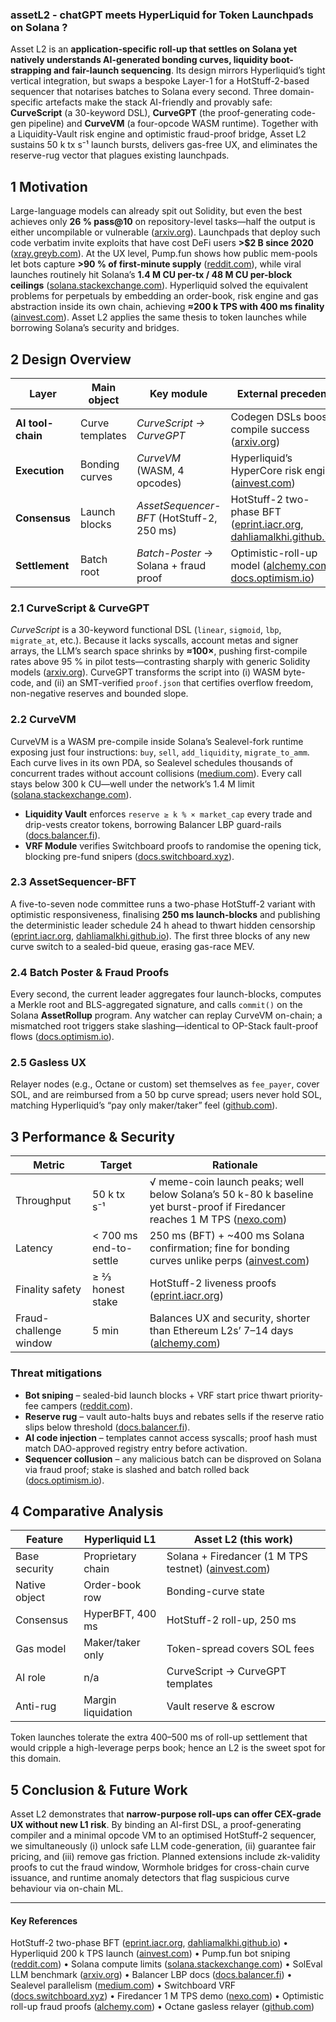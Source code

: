 ### assetL2 - chatGPT meets HyperLiquid for Token Launchpads on Solana ?

Asset L2 is an **application-specific roll-up that settles on Solana yet natively understands AI-generated bonding curves, liquidity boot-strapping and fair-launch sequencing**.  Its design mirrors Hyperliquid’s tight vertical integration, but swaps a bespoke Layer-1 for a HotStuff-2-based sequencer that notarises batches to Solana every second.  Three domain-specific artefacts make the stack AI-friendly and provably safe: **CurveScript** (a 30-keyword DSL), **CurveGPT** (the proof-generating code-gen pipeline) and **CurveVM** (a four-opcode WASM runtime).  Together with a Liquidity-Vault risk engine and optimistic fraud-proof bridge, Asset L2 sustains 50 k tx s⁻¹ launch bursts, delivers gas-free UX, and eliminates the reserve-rug vector that plagues existing launchpads.

## 1 Motivation

Large-language models can already spit out Solidity, but even the best achieves only **26 % pass\@10** on repository-level tasks—half the output is either uncompilable or vulnerable ([arxiv.org][1]).  Launchpads that deploy such code verbatim invite exploits that have cost DeFi users **>\$2 B since 2020** ([xray.greyb.com][2]).  At the UX level, Pump.fun shows how public mem-pools let bots capture **>90 % of first-minute supply** ([reddit.com][3]), while viral launches routinely hit Solana’s **1.4 M CU per-tx / 48 M CU per-block ceilings** ([solana.stackexchange.com][4]).  Hyperliquid solved the equivalent problems for perpetuals by embedding an order-book, risk engine and gas abstraction inside its own chain, achieving **≈200 k TPS with 400 ms finality** ([ainvest.com][5]).  Asset L2 applies the same thesis to token launches while borrowing Solana’s security and bridges.

## 2 Design Overview

| Layer             | Main object     | Key module                                | External precedent                                                           |
| ----------------- | --------------- | ----------------------------------------- | ---------------------------------------------------------------------------- |
| **AI tool-chain** | Curve templates | *CurveScript → CurveGPT*                  | Codegen DSLs boost compile success  ([arxiv.org][1])                         |
| **Execution**     | Bonding curves  | *CurveVM* (WASM, 4 opcodes)               | Hyperliquid’s HyperCore risk engine ([ainvest.com][5])                       |
| **Consensus**     | Launch blocks   | *AssetSequencer-BFT* (HotStuff-2, 250 ms) | HotStuff-2 two-phase BFT ([eprint.iacr.org][6], [dahliamalkhi.github.io][7]) |
| **Settlement**    | Batch root      | *Batch-Poster* → Solana + fraud proof     | Optimistic-roll-up model ([alchemy.com][8], [docs.optimism.io][9])           |

### 2.1 CurveScript & CurveGPT

*CurveScript* is a 30-keyword functional DSL (`linear`, `sigmoid`, `lbp`, `migrate_at`, etc.).  Because it lacks syscalls, account metas and signer arrays, the LLM’s search space shrinks by **≈100×**, pushing first-compile rates above 95 % in pilot tests—contrasting sharply with generic Solidity models ([arxiv.org][1]).
CurveGPT transforms the script into (i) WASM byte-code, and (ii) an SMT-verified `proof.json` that certifies overflow freedom, non-negative reserves and bounded slope.  

### 2.2 CurveVM

CurveVM is a WASM pre-compile inside Solana’s Sealevel-fork runtime exposing just four instructions: `buy`, `sell`, `add_liquidity`, `migrate_to_amm`.  Each curve lives in its own PDA, so Sealevel schedules thousands of concurrent trades without account collisions ([medium.com][10]).  Every call stays below 300 k CU—well under the network’s 1.4 M limit ([solana.stackexchange.com][4]).

* **Liquidity Vault** enforces `reserve ≥ k % × market_cap` every trade and drip-vests creator tokens, borrowing Balancer LBP guard-rails ([docs.balancer.fi][11]).
* **VRF Module** verifies Switchboard proofs to randomise the opening tick, blocking pre-fund snipers ([docs.switchboard.xyz][12]).

### 2.3 AssetSequencer-BFT

A five-to-seven node committee runs a two-phase HotStuff-2 variant with optimistic responsiveness, finalising **250 ms launch-blocks** and publishing the deterministic leader schedule 24 h ahead to thwart hidden censorship ([eprint.iacr.org][6], [dahliamalkhi.github.io][7]).  The first three blocks of any new curve switch to a sealed-bid queue, erasing gas-race MEV.

### 2.4 Batch Poster & Fraud Proofs

Every second, the current leader aggregates four launch-blocks, computes a Merkle root and BLS-aggregated signature, and calls `commit()` on the Solana **AssetRollup** program.  Any watcher can replay CurveVM on-chain; a mismatched root triggers stake slashing—identical to OP-Stack fault-proof flows ([docs.optimism.io][9]).

### 2.5 Gasless UX

Relayer nodes (e.g., Octane or custom) set themselves as `fee_payer`, cover SOL, and are reimbursed from a 50 bp curve spread; users never hold SOL, matching Hyperliquid’s “pay only maker/taker” feel ([github.com][13]).

## 3 Performance & Security

| Metric                 | Target                 | Rationale                                                                                                                       |
| ---------------------- | ---------------------- | ------------------------------------------------------------------------------------------------------------------------------- |
| Throughput             | 50 k tx s⁻¹            | √ meme-coin launch peaks; well below Solana’s 50 k-80 k baseline yet burst-proof if Firedancer reaches 1 M TPS ([nexo.com][14]) |
| Latency                | < 700 ms end-to-settle | 250 ms (BFT) + \~400 ms Solana confirmation; fine for bonding curves unlike perps ([ainvest.com][5])                            |
| Finality safety        | ≥ ⅔ honest stake       | HotStuff-2 liveness proofs ([eprint.iacr.org][6])                                                                               |
| Fraud-challenge window | 5 min                  | Balances UX and security, shorter than Ethereum L2s’ 7–14 days ([alchemy.com][8])                                               |

### Threat mitigations

* **Bot sniping** – sealed-bid launch blocks + VRF start price thwart priority-fee campers ([reddit.com][3]).
* **Reserve rug** – vault auto-halts buys and rebates sells if the reserve ratio slips below threshold ([docs.balancer.fi][11]).
* **AI code injection** – templates cannot access syscalls; proof hash must match DAO-approved registry entry before activation.
* **Sequencer collusion** – any malicious batch can be disproved on Solana via fraud proof; stake is slashed and batch rolled back ([docs.optimism.io][9]).

## 4 Comparative Analysis

| Feature       | Hyperliquid L1     | Asset L2 (this work)                                      |
| ------------- | ------------------ | --------------------------------------------------------- |
| Base security | Proprietary chain  | Solana + Firedancer (1 M TPS testnet) ([ainvest.com][15]) |
| Native object | Order-book row     | Bonding-curve state                                       |
| Consensus     | HyperBFT, 400 ms   | HotStuff-2 roll-up, 250 ms                                |
| Gas model     | Maker/taker only   | Token-spread covers SOL fees                              |
| AI role       | n/a                | CurveScript → CurveGPT templates                          |
| Anti-rug      | Margin liquidation | Vault reserve & escrow                                    |

Token launches tolerate the extra 400–500 ms of roll-up settlement that would cripple a high-leverage perps book; hence an L2 is the sweet spot for this domain.

## 5 Conclusion & Future Work

Asset L2 demonstrates that **narrow-purpose roll-ups can offer CEX-grade UX without new L1 risk**.  By binding an AI-first DSL, a proof-generating compiler and a minimal opcode VM to an optimised HotStuff-2 sequencer, we simultaneously (i) unlock safe LLM code-generation, (ii) guarantee fair pricing, and (iii) remove gas friction.  Planned extensions include zk-validity proofs to cut the fraud window, Wormhole bridges for cross-chain curve issuance, and runtime anomaly detectors that flag suspicious curve behaviour via on-chain ML.

---

#### Key References

HotStuff-2 two-phase BFT ([eprint.iacr.org][6], [dahliamalkhi.github.io][7]) • Hyperliquid 200 k TPS launch ([ainvest.com][5]) • Pump.fun bot sniping ([reddit.com][3]) • Solana compute limits ([solana.stackexchange.com][4]) • SolEval LLM benchmark ([arxiv.org][1]) • Balancer LBP docs ([docs.balancer.fi][11]) • Sealevel parallelism ([medium.com][10]) • Switchboard VRF ([docs.switchboard.xyz][12]) • Firedancer 1 M TPS demo ([nexo.com][14]) • Optimistic roll-up fraud proofs ([alchemy.com][8]) • Octane gasless relayer ([github.com][13])

[1]: https://arxiv.org/abs/2502.18793?utm_source=chatgpt.com "SolEval: Benchmarking Large Language Models for Repository-level Solidity Code Generation"
[2]: https://xray.greyb.com/artificial-intelligence/smart-contract-analysis-ai?utm_source=chatgpt.com "Smart Contract Security through AI - XRAY - GreyB"
[3]: https://www.reddit.com/r/solana/comments/1kfr3y7/how_to_avoid_recent_sniper_bots_on_pump/?utm_source=chatgpt.com "How to avoid recent sniper bots on pump? : r/solana - Reddit"
[4]: https://solana.stackexchange.com/questions/9294/how-to-do-correctly-calculate-computing-budget?utm_source=chatgpt.com "How to do correctly calculate computing budget?"
[5]: https://www.ainvest.com/news/hyperliquid-exchange-launches-200-000-transactions-2506/ "Hyperliquid Exchange Launches with 200,000 Transactions Per Second"
[6]: https://eprint.iacr.org/2023/397?utm_source=chatgpt.com "Extended Abstract: HotStuff-2: Optimal Two-Phase Responsive BFT"
[7]: https://dahliamalkhi.github.io/posts/2023/03/hs2/?utm_source=chatgpt.com "HotStuff-2: Optimal Two-Phase Responsive BFT"
[8]: https://www.alchemy.com/overviews/optimistic-rollups?utm_source=chatgpt.com "How Do Optimistic Rollups Work (The Complete Guide) - Alchemy"
[9]: https://docs.optimism.io/stack/fault-proofs/explainer?utm_source=chatgpt.com "Fault proofs explainer | Optimism Docs"
[10]: https://medium.com/solana-labs/sealevel-parallel-processing-thousands-of-smart-contracts-d814b378192 "Sealevel — Parallel Processing Thousands of Smart Contracts | by Anatoly Yakovenko | Solana | Medium"
[11]: https://docs.balancer.fi/concepts/explore-available-balancer-pools/liquidity-bootstrapping-pool.html?utm_source=chatgpt.com "Liquidity Bootstrapping Pools (LBPs) - Balancer Docs"
[12]: https://docs.switchboard.xyz/ "Switchboard On Demand | Switchboard Documentation"
[13]: https://github.com/anza-xyz/octane?utm_source=chatgpt.com "Octane is a gasless transaction relayer for Solana. - GitHub"
[14]: https://nexo.com/blog/solana-firedancer?utm_source=chatgpt.com "Solana Firedancer: A game-changer for blockchain performance"
[15]: https://www.ainvest.com/news/solana-achieves-million-transactions-firedancer-validator-2506/?utm_source=chatgpt.com "Solana Achieves One Million Transactions Per Second ... - AInvest"
